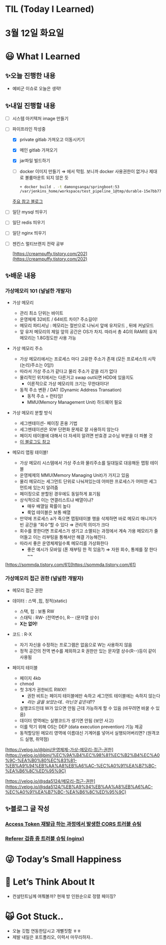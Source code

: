 # TIL (Today I Learned)

# 3월 12일 화요일

# 😃 What I Learned

## ✨오늘 진행한 내용

- 예비군 이슈로 오늘은 생략!

## ✨내일 진행할 내용

- [ ]  시스템 아키텍처 image 만들기
- [ ]  파이프라인 작성중
    - [x]  private gitlab 가져오고 이동시키기
    - [x]  메인 gitlab 가져오기
    - [x]  jar파일 빌드하기
    - [ ]  docker 이미지 만들기 ⇒ 에서 막힘. 보니까 docker 사용권한이 없거나 제대로 볼륨마운트 되지 않은 듯
        
        ```bash
        + docker build . -t damongsanga/springboot:53
        /var/jenkins_home/workspace/test_pipeline_1@tmp/durable-15e7bb77/script.sh.copy: 1: docker: not found
        ```
        
    
    [주요 참고 블로그](https://enginnersnack.tistory.com/11)
    
- [ ]  일단 mysql 띄우기
- [ ]  일단 redis 띄우기
- [ ]  일단 nginx 띄우기
- [ ]  젠킨스 멀티브랜치 전략 공부
    
    [https://creampuffy.tistory.com/202](https://creampuffy.tistory.com/202)
    

## ✨배운 내용

### 가상메모리 101 (널널한 개발자)

- 가상 메모리
    - 관리 최소 단위는 바이트
    - 운영체제 32비트 / 64비트 차이? 주소길이!
    - 메모리 파티셔닝 : 메모리는 절반으로 나눠서 앞에 유저모드 , 뒤에 커널모드
    - 앞 유저 메모리의 제일 앞의 공간은 OS가 차지. 따라서 총 4G의 RAM의 유저 메모리는 1.8G정도만 사용 가능

- 가상 메모리 주소
    - 가상 메모리에서는 프로세스 마다 고유한 주소가 존재 (모든 프로세스의 시작 (논리)주소는 0임!)
    - 따라서 가상 주소가 같다고 물리 주소가 같을 리가 없다
    - 물리적인 위치에서는 다른거고 swap out되면 HDD에 있을지도
        - 이론적으로 가상 메모리의 크기는 무한대이다!
    - 동적 주소 변환 / DAT (Dynamic Address Transation)
        - 동적 주소 = 런타임!
        - MMU(Memory Management Unit) 하드웨어 필요

- 가상 메모리 분할 방식
    - 세그멘테이션- 페이징 혼용 기법
    - 세그멘테이션은 외부 단편화 문제로 잘 사용하지 않는다
    - 페이지 테이블에 대해서 더 자세히 알려면 반효경 교수님 부분을 더 파볼 것
    - [이 블로그도 참고](https://dream-and-develop.tistory.com/174)

- 메모리 맵핑 테이블!
    - 가상 메모리 시스템에서 가상 주소와 물리주소를 일대일로 대응해둔 맵핑 테이블
    - 운영체제의 MMU(Memory Managing Unit)가 가지고 있음
    - 물리 메모리는 세그먼트 단위로 나눠져있는데 어떠한 프로세스가 어떠한 세그먼트에 있는지 알려줌
    - 페이징으로 분할된 경우에도 동일하게 표기됨
    - 상식적으로 이는 연결리스트냐 배열이냐?
        - 매우 배열일 확률이 높다
        - 룩업 테이블은 보통 배열
    - 만약에 프로세스 a가 죽으면 맵핑테이블 행을 삭제하면 바로 메모리 매니저가 빈 공간을 “회수”할 수 있다 ⇒ 관리적 의미가 크다
    - 회수를 못한다면 프로세스가 생기고 소멸되는 과정에서 계속 가용 메모리가 줄어들고 이는 리부팅을 통해서만 해결 가능해진다.
    - 따라서 좋은 운영체제일수록 메모리를 가상화한다
        - 좋은 예시가 모바일 (폰 재부팅 한 적 있음?)  ⇒ 자원 회수, 통제를 잘 한다~~

[https://sommda.tistory.com/61](https://sommda.tistory.com/61)

### 가상메모리 접근 권한 (널널한 개발자)

- 메모리 접근 권한
- 데이터 : 스택 ,힙, 정적(static)
    - 스택, 힙 : 보통 RW
    - 스태틱 : RW- (전역변수), R-- (문자열 상수)
    - **X는 없어!**
- 코드 : R-X
    - 자기 자신을 수정하는 프로그램은 없음으로 W는 사용하지 않음
    - 정적 공간의 전역 변수를 제외하고 R 권한만 있는 문자열 상수(R--)등이 같이 사용됨

- 페이지 테이블
    - 페이지 4kb
    - chmod
    - 첫 3개가 권한비트 RWX!!
        - 권한 비트는 페이지 테이블에만 속하고 세그먼트 테이블에는 속하지 않는다
        - *라는 글을 보았는데.. 아닌것 같은데??*
    - 실행코드인데 W가 있으면 안됨 근데 가능하게 할 수 있음 (바꾸려면 바꿀 수 있음)
    - 데이터 영역에는 실행코드가 생기면 안됨 (보안 사고)
    - 이를 막기 위해 OS는 DEP (data execution prevention) 기능 제공
    - 동적할당된 메모리 영역에 이름대신 기계어를 넣어서 실행되어버리면? (원격코드 실행, 취약점)

[https://velog.io/@bini/운영체제-가상-메모리-접근-권한](https://velog.io/@bini/%EC%9A%B4%EC%98%81%EC%B2%B4%EC%A0%9C-%EA%B0%80%EC%83%81-%EB%A9%94%EB%AA%A8%EB%A6%AC-%EC%A0%91%EA%B7%BC-%EA%B6%8C%ED%95%9C)

[https://velog.io/@sda5124/메모리-접근-권한](https://velog.io/@sda5124/%EB%A9%94%EB%AA%A8%EB%A6%AC-%EC%A0%91%EA%B7%BC-%EA%B6%8C%ED%95%9C)

## ✨블로그 글 작성

### **[Access Token 재발급 하는 과정에서 발생한 CORS 트러블 슈팅](https://velog.io/@damongsanga/Access-Token-%EC%9E%AC%EB%B0%9C%EA%B8%89-%ED%95%98%EB%8A%94-%EA%B3%BC%EC%A0%95%EC%97%90%EC%84%9C-%EB%B0%9C%EC%83%9D%ED%95%9C-CORS-%ED%8A%B8%EB%9F%AC%EB%B8%94-%EC%8A%88%ED%8C%85)**

### **[Referer 검증 중 트러블 슈팅 (nginx)](https://velog.io/@damongsanga/Referer-%EA%B2%80%EC%A6%9D-%EC%A4%91-%ED%8A%B8%EB%9F%AC%EB%B8%94-%EC%8A%88%ED%8C%85-nginx)**

# 😜 Today’s Small Happiness

# 🧐 Let’s Think About It

- 컨설턴트님께 여쭤볼까? 현재 방 인원순으로 정렬 페이징?

# 🙀 Got Stuck..

- 오늘 깃헙 연동한답시고 개뻘짓함 ㅎㅎ
- 제발 내일은 포트폴리오, 이력서 마무리하자..